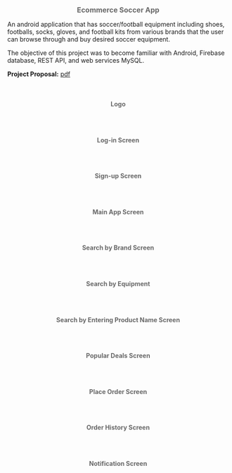 <p align="center">
    <img src="assets/soccor_zone.png" alt=""/>
</p>

<h1 align="center" style="font-size:16px;color:dimgray;"><strong>Ecommerce Soccer App</strong></h1>

An android application that has soccer/football equipment including shoes, footballs, socks, gloves, and football kits from various brands that the user can browse through and buy desired soccer equipment.

The objective of this project was to become familiar with Android, Firebase database, REST API, and web services MySQL.

**Project Proposal:** [pdf](assets/CS440_Software_for_Mobile_Devices_Project_Proposal.pdf)

<br />
<h1 align="center" style="font-size:14px;color:dimgray;"><strong>Logo</strong>
</h1>
<p align="center">
    <img src="assets/_0 App Search.jpg" alt=""/>
</p>

<br />
<h1 align="center" style="font-size:14px;color:dimgray;"><strong>Log-in Screen</strong>
</h1>
<p align="center">
    <img src="assets/_1 Login.jpg" alt=""/>
</p>

<br />
<h1 align="center" style="font-size:14px;color:dimgray;"><strong>Sign-up Screen</strong>
</h1>
<p align="center">
    <img src="assets/_2 Signup.jpg" alt=""/>
</p>

<br />
<h1 align="center" style="font-size:14px;color:dimgray;"><strong>Main App Screen</strong>
</h1>
<p align="center">
    <img src="assets/_3 Main screen.jpg" alt=""/>
</p>

<br />
<h1 align="center" style="font-size:14px;color:dimgray;"><strong>Search by Brand Screen</strong>
</h1>
<p align="center">
    <img src="assets/_4 Brand search results.jpg" alt=""/>
</p>

<br />
<h1 align="center" style="font-size:14px;color:dimgray;"><strong>Search by Equipment</strong>
</h1>
<p align="center">
    <img src="assets/_5 Equipment search results.jpg" alt=""/>
</p>

<br />
<h1 align="center" style="font-size:14px;color:dimgray;"><strong>Search by Entering Product Name Screen</strong>
</h1>
<p align="center">
    <img src="assets/_6 Search bar results.jpg" alt=""/>
</p>

<br />
<h1 align="center" style="font-size:14px;color:dimgray;"><strong>Popular Deals Screen</strong>
</h1>
<p align="center">
    <img src="assets/_7 Popular deals.jpg" alt=""/>
</p>

<br />
<h1 align="center" style="font-size:14px;color:dimgray;"><strong>Place Order Screen</strong>
</h1>
<p align="center">
    <img src="assets/_8 Place order.jpg" alt=""/>
</p>

<br />
<h1 align="center" style="font-size:14px;color:dimgray;"><strong>Order History Screen</strong>
</h1>
<p align="center">
    <img src="assets/_9 Order history.jpg" alt=""/>
</p>

<br />
<h1 align="center" style="font-size:14px;color:dimgray;"><strong>Notification Screen</strong>
</h1>
<p align="center">
    <img src="assets/_10 Notifications.jpg" alt=""/>
</p>
